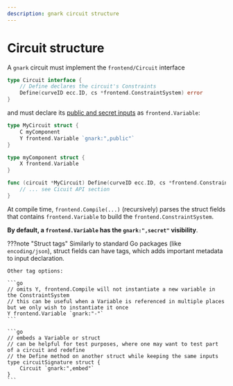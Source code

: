 ```yaml
---
description: gnark circuit structure
---
```


# Circuit structure

A `gnark` circuit must implement the `frontend/Circuit` interface

```go
type Circuit interface {
	// Define declares the circuit's Constraints
	Define(curveID ecc.ID, cs *frontend.ConstraintSystem) error
}
```

and must declare its [public and secret inputs]() as `frontend.Variable`:

```go
type MyCircuit struct {
    C myComponent
    Y frontend.Variable `gnark:",public"`
}

type myComponent struct {
	X frontend.Variable
}

func (circuit *MyCircuit) Define(curveID ecc.ID, cs *frontend.ConstraintSystem) error {
	// ... see Cicuit API section
}
```

At compile time, `frontend.Compile(...)` (recursively) parses the struct fields that contains `frontend.Variable` to build the `frontend.ConstraintSystem`.

**By default, a `frontend.Variable` has the `gnark:",secret"` visibility**.

???note "Struct tags"
	Similarly to standard Go packages (like `encoding/json`), struct fields can have tags, which adds important metadata to input declaration.

	Other tag options:

	```go
	// omits Y, frontend.Compile will not instantiate a new variable in the ConstraintSystem
	// this can be useful when a Variable is referenced in multiple places but we only wish to instantiate it once
	Y frontend.Variable `gnark:"-"`
	```

	```go
	// embeds a Variable or struct
	// can be helpful for test purposes, where one may want to test part of a circuit and redefine
	// the Define method on another struct while keeping the same inputs
	type circuitSignature struct {
		Circuit `gnark:",embed"`
	}
	```

